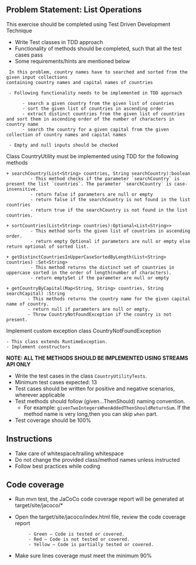 ## Problem Statement: List Operations

This exercise should be completed using Test Driven Development Technique

  - Write Test classes in TDD approach 
  - Functionality of methods should be completed, such that all the test cases pass 
  - Some requirements/hints are mentioned below
  
  ```
   In this problem, country names have to searched and sorted from the given input collections 
containing country names and capital names of countries 
        
   - Following functionality needs to be implemented in TDD approach
   
        - search a given country from the given list of countries
        - sort the given list of countries in ascending order
        - extract distinct countries from the given list of countries and sort them in ascending order of the number of characters in country name
        - search the country for a given capital from the given collection of country names and capital names
   
   - Empty and null inputs should be checked 
   ```
Class CountryUtility must be implemented using TDD for the following methods 

    + searchCountry(List<String> countries, String searchCountry):boolean
             - This method checks if the parameter `searchCountry` is present the list `countries`. The parameter `searchCountry` is case-insensitive.
             - return false if parameters are null or empty 
             - return false if the searchCountry is not found in the list countries
             - return true if the searchCountry is not found in the list countries.
                                
    + sortCountries(List<String> countries):Optional<List<String>>
             - This method sorts the given list of countries in ascending order.
             - return empty Optional if parameters are null or empty else return optional of sorted list.
             
    + getDistinctCountriesInUpperCaseSortedByLength(List<String> countries) :Set<String> 
             - This method returns the distinct set of countries in uppercase sorted in the order of length(number of characters).
             - return emptySet if the parameter are null or empty 
             
    + getCountryByCapital(Map<String, String> countries, String searchCapital) :String
            - This methods returns the country name for the given capital name of country.
            - return null if parameters are null or empty.
            - Throw CountryNotFoundException if the country is not present.
              
Implement custom exception class CountryNotFoundException

    - This class extends RuntimeException.
    - Implement constructors
    
   
    
**NOTE: ALL THE METHODS SHOULD BE IMPLEMENTED USING STREAMS API ONLY** 
 
- Write the test cases in the class `CountryUtilityTests`.    
- Minimum test cases expected: 13
- Test cases should be written for positive and negative scenarios, wherever applicable
- Test methods should follow (given...ThenShould) naming convention.
    - For example: `givenTwoIntegersWhenAddedThenShouldReturnSum`. If the method name is very long,then you can skip `when` part.
- Test coverage should be 100%

## Instructions

- Take care of whitespace/trailing whitespace
- Do not change the provided class/method names unless instructed
- Follow best practices while coding

## Code coverage 

 - Run mvn test, the JaCoCo code coverage report will be generated at target/site/jacoco/*
 - Open the target/site/jacoco/index.html file, review the code coverage report 
 
            - Green – Code is tested or covered.
            - Red – Code is not tested or covered.
            - Yellow – Code is partially tested or covered.
 - Make sure lines coverage must meet the minimum 90%

